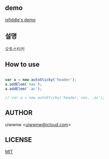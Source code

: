 ## demo

[jsfiddle's demo](https://jsfiddle.net/uiwwnw/wgmfa6sx/)

## 설명

오토스티키


## How to use

```javascript

var a = new autoSticky('header');
a.addElem('nav');
a.addElem('.ac');

// var a = new autoSticky('header, nav, .ac');

```
## AUTHOR

uiwwnw &lt;[uiwwnw@icloud.com](mailto:uiwwnw@icloud.com)&gt;

## LICENSE

[MIT](https://uiwwnw.mit-license.org)